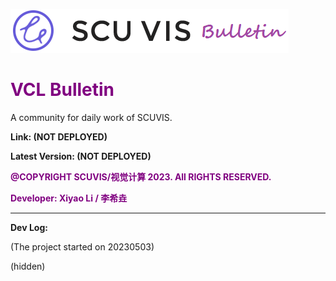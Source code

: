 ![VCL Bulletin](src/main/resources/static/img/title.png)



# <font color='purple'>VCL Bulletin</font>

A community for daily work of SCUVIS.

**Link: (NOT DEPLOYED)**

**Latest Version: (NOT DEPLOYED)**

**<font color='purple'>@COPYRIGHT SCUVIS/视觉计算 2023. All RIGHTS RESERVED.</font>**

**<font color='purple'>Developer: Xiyao Li / 李希垚</font>**

---

**Dev Log:**

(The project started on 20230503)

(hidden)
